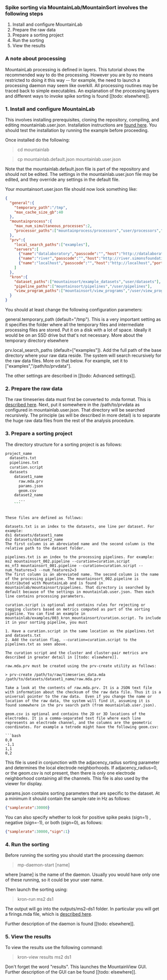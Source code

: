 ### Spike sorting via MountainLab/MountainSort involves the following steps

1. Install and configure MountainLab
2. Prepare the raw data
3. Prepare a sorting project
4. Run the sorting
5. View the results

### A note about processing

MountainLab processing is defined in layers. This tutorial shows the recommended way to do the processing. However you are by no means restricted to doing it this way -- for example, the need to launch a processing daemon may seem like overkill. All processing routines may be traced back to simple executables. An explanation of the processing layers and different ways to invoke spike sorting is found [[todo: elsewhere]].

### 1. Install and configure MountainLab

This involves installing prerequisites, cloning the repository, compiling, and editing mountainlab.user.json. Installation instructions are [found here](doc/installation.md). You should test the installation by running the example before proceeding.

Once installed do the following:

> cd mountainlab

> cp mountainlab.default.json mountainlab.user.json

Note that the mountainlab.default.json file is part of the repository and should not be edited. The settings in the mountainlab.user.json file may be edited, and they override any settings in the default file. 

Your mountainsort.user.json file should now look something like:
```json
{
  "general":{
    "temporary_path":"/tmp",
    "max_cache_size_gb":40
  },
  "mountainprocess":{
    "max_num_simultaneous_processes":2,
    "processor_paths":["mountainprocess/processors","user/processors","packages"]
  },
  "prv":{
    "local_search_paths":["examples"],
    "servers":[
      {"name":"datalaboratory","passcode":"","host":"http://datalaboratory.org","port":8080,"path":"/prv"},
      {"name":"river","passcode":"","host":"http://river.simonsfoundation.org","port":8080,"path":"/prv"},
      {"name":"localhost","passcode":"","host":"http://localhost","port":8080,"path":"/prv"}
    ]
  },
  "kron":{
    "dataset_paths":["mountainsort/example_datasets","user/datasets"],
    "pipeline_paths":["mountainsort/pipelines","/user/pipelines"],
    "view_program_paths":["mountainsort/view_programs","/user/view_programs"]
  }
}
```

You should at least change the following configuration parameters:

general.temporary_path (default="/tmp"). This is a very important setting as it specifies the folder where all the temporary files and intermediate processing files are stored. Put it on a disk with a lot of space. Ideally it would be on an SSD drive but that's not necessary. More about the temporary directory elsewhere

prv.local_search_paths (default=["examples"]). Add the full path of the base directory where your raw data reside. The system will search recursively for the raw data files. More on that below. For example, set it to ["examples","/path/to/prvdata"].

The other settings are described in [[todo: Advanced settings]].

### 2. Prepare the raw data

The raw timeseries data must first be converted to .mda format. This is [described here](mda_format.md). Next, put it somewhere in the /path/to/prvdata as configured in mountainlab.user.json. That directory will be searched recursively. The principle (as will be described in more detail) is to separate the huge raw data files from the rest of the analysis procedure.

### 3. Prepare a sorting project

The directory structure for a sorting project is as follows:

```bash
project_name
  datasets.txt
  pipelines.txt
  curation.script
  datasets
    dataset1_name
      raw.mda.prv
      params.json
      geom.csv
    dataset2_name
      ...
    ```
```
```

These files are defined as follows:

datasets.txt is an index to the datasets, one line per dataset. For example:
ds1 datasets/dataset1_name
ds2 datasets/dataset2_name
The first column is an abreviated name and the second column is the relative path to the dataset folder.

pipelines.txt is an index to the processing pipelines. For example:
ms2 mountainsort_002.pipeline --curation=curation.script
ms_nf3 mountainsort_001.pipeline --curation=curation.script --num_features=3 --num_features2=3
The first column is an abreviated name. The second column is the name of the processing pipeline. The mountainsort_002.pipeline is distributed with MountainLab and is found in mountainlab/mountainsort/pipelines. That directory is searched by default because of the settings in mountainlab.user.json. Then each line contains processing parameters.

curation.script is optional and contains rules for rejecting or tagging clusters based on metrics computed as part of the sorting pipeline. You can find an example in mountainlab/examples/003_kron_mountainsort/curation.script. To include it in your sorting pipeline, you must 

1. Have a curation.script in the same location as the pipelines.txt and datasets.txt
2. Add the curation flag, --curation=curation.script to the pipelines.txt as seen above.

The curation script and the cluster and cluster-pair metrics are described in greater detail in [[todo: elsewhere]].

raw.mda.prv must be created using the prv-create utility as follows:

> prv-create /path/to/raw/timeseries_data.mda /path/to/datasets/dataset1_name/raw.mda.prv

Take a look at the contents of raw.mda.prv. It is a JSON text file with information about the checksum of the raw data file. Thus it is a universal pointer to the raw data.  Even if you change the name or location of the raw data, the system will find it, assuming it is found somewhere in the prv search path (from mountainlab.user.json).

geom.csv is optional and contains the 2D or 3D locations of the electrodes. It is a comma-separated text file where each line represents an electrode channel, and the columns are the geometric coordinates. For example a tetrode might have the following geom.csv:

```bash
0,0
-1,1
1,1
0,2
```

This file is used in conjunction with the adjacency_radius sorting parameter and determines the local electrode neighborhoods. If adjacency_radius=0, or the geom.csv is not present, then there is only one electrode neighborhood containing all the channels. This file is also used by the viewer for display.

params.json contains sorting parameters that are specific to the dataset. At a minimum it should contain the sample rate in Hz as follows:

```json
{"samplerate":30000}
```

You can also specify whether to look for positive spike peaks (sign=1) , negative (sign=-1), or both (sign=0), as follows:

```json
{"samplerate":30000,"sign":1}
```

### 4. Run the sorting

Before running the sorting you should start the processing daemon:

> mp-daemon-start [name]

where [name] is the name of the daemon. Usually you would have only one of these running, so it could be your user name.

Then launch the sorting using:

> kron-run ms2 ds1

The output will go into the outputs/ms2–ds1 folder. In particular you will get a firings.mda file, which is [described here](doc/mda_format.md).

Further description of the daemon is found [[todo: elsewhere]].

### 5. View the results

To view the results use the following command:

> kron-view results ms2 ds1

Don't forget the word "results". This launches the MountainView GUI. Further description of the GUI can be found [[todo: elsewhere]].
